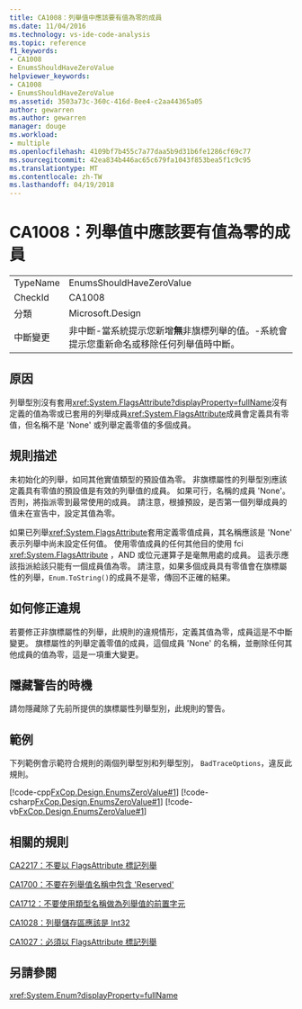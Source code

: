 ```yaml
---
title: CA1008：列舉值中應該要有值為零的成員
ms.date: 11/04/2016
ms.technology: vs-ide-code-analysis
ms.topic: reference
f1_keywords:
- CA1008
- EnumsShouldHaveZeroValue
helpviewer_keywords:
- CA1008
- EnumsShouldHaveZeroValue
ms.assetid: 3503a73c-360c-416d-8ee4-c2aa44365a05
author: gewarren
ms.author: gewarren
manager: douge
ms.workload:
- multiple
ms.openlocfilehash: 4109bf7b455c7a77daa5b9d31b6fe1286cf69c77
ms.sourcegitcommit: 42ea834b446ac65c679fa1043f853bea5f1c9c95
ms.translationtype: MT
ms.contentlocale: zh-TW
ms.lasthandoff: 04/19/2018
---
```

# <a name="ca1008-enums-should-have-zero-value"></a>CA1008：列舉值中應該要有值為零的成員
|||
|-|-|
|TypeName|EnumsShouldHaveZeroValue|
|CheckId|CA1008|
|分類|Microsoft.Design|
|中斷變更|非中斷-當系統提示您新增**無**非旗標列舉的值。-系統會提示您重新命名或移除任何列舉值時中斷。|

## <a name="cause"></a>原因
 列舉型別沒有套用<xref:System.FlagsAttribute?displayProperty=fullName>沒有定義的值為零或已套用的列舉成員<xref:System.FlagsAttribute>成員會定義具有零值，但名稱不是 'None' 或列舉定義零值的多個成員。

## <a name="rule-description"></a>規則描述
 未初始化的列舉，如同其他實值類型的預設值為零。 非旗標屬性的列舉型別應該定義具有零值的預設值是有效的列舉值的成員。 如果可行，名稱的成員 'None'。 否則，將指派零到最常使用的成員。 請注意，根據預設，是否第一個列舉成員的值未在宣告中，設定其值為零。

 如果已列舉<xref:System.FlagsAttribute>套用定義零值成員，其名稱應該是 'None' 表示列舉中尚未設定任何值。 使用零值成員的任何其他目的使用 fci <xref:System.FlagsAttribute> ，AND 或位元運算子是毫無用處的成員。 這表示應該指派給該只能有一個成員值為零。 請注意，如果多個成員具有零值會在旗標屬性的列舉，`Enum.ToString()`的成員不是零，傳回不正確的結果。

## <a name="how-to-fix-violations"></a>如何修正違規
 若要修正非旗標屬性的列舉，此規則的違規情形，定義其值為零，成員這是不中斷變更。 旗標屬性的列舉定義零值的成員，這個成員 'None' 的名稱，並刪除任何其他成員的值為零，這是一項重大變更。

## <a name="when-to-suppress-warnings"></a>隱藏警告的時機
 請勿隱藏除了先前所提供的旗標屬性列舉型別，此規則的警告。

## <a name="example"></a>範例
 下列範例會示範符合規則的兩個列舉型別和列舉型別， `BadTraceOptions`，違反此規則。

 [!code-cpp[FxCop.Design.EnumsZeroValue#1](../code-quality/codesnippet/CPP/ca1008-enums-should-have-zero-value_1.cpp)]
 [!code-csharp[FxCop.Design.EnumsZeroValue#1](../code-quality/codesnippet/CSharp/ca1008-enums-should-have-zero-value_1.cs)]
 [!code-vb[FxCop.Design.EnumsZeroValue#1](../code-quality/codesnippet/VisualBasic/ca1008-enums-should-have-zero-value_1.vb)]

## <a name="related-rules"></a>相關的規則
 [CA2217：不要以 FlagsAttribute 標記列舉](../code-quality/ca2217-do-not-mark-enums-with-flagsattribute.md)

 [CA1700：不要在列舉值名稱中包含 'Reserved'](../code-quality/ca1700-do-not-name-enum-values-reserved.md)

 [CA1712：不要使用類型名稱做為列舉值的前置字元](../code-quality/ca1712-do-not-prefix-enum-values-with-type-name.md)

 [CA1028：列舉儲存區應該是 Int32](../code-quality/ca1028-enum-storage-should-be-int32.md)

 [CA1027：必須以 FlagsAttribute 標記列舉](../code-quality/ca1027-mark-enums-with-flagsattribute.md)

## <a name="see-also"></a>另請參閱
 <xref:System.Enum?displayProperty=fullName>